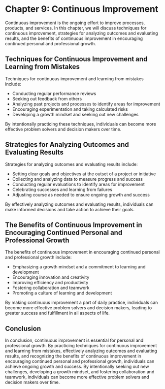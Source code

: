 Chapter 9: Continuous Improvement
=================================

Continuous improvement is the ongoing effort to improve processes, products, and services. In this chapter, we will discuss techniques for continuous improvement, strategies for analyzing outcomes and evaluating results, and the benefits of continuous improvement in encouraging continued personal and professional growth.

Techniques for Continuous Improvement and Learning from Mistakes
----------------------------------------------------------------

Techniques for continuous improvement and learning from mistakes include:

* Conducting regular performance reviews
* Seeking out feedback from others
* Analyzing past projects and processes to identify areas for improvement
* Encouraging experimentation and taking calculated risks
* Developing a growth mindset and seeking out new challenges

By intentionally practicing these techniques, individuals can become more effective problem solvers and decision makers over time.

Strategies for Analyzing Outcomes and Evaluating Results
--------------------------------------------------------

Strategies for analyzing outcomes and evaluating results include:

* Setting clear goals and objectives at the outset of a project or initiative
* Collecting and analyzing data to measure progress and success
* Conducting regular evaluations to identify areas for improvement
* Celebrating successes and learning from failures
* Adjusting course as needed to ensure ongoing growth and success

By effectively analyzing outcomes and evaluating results, individuals can make informed decisions and take action to achieve their goals.

The Benefits of Continuous Improvement in Encouraging Continued Personal and Professional Growth
------------------------------------------------------------------------------------------------

The benefits of continuous improvement in encouraging continued personal and professional growth include:

* Emphasizing a growth mindset and a commitment to learning and development
* Encouraging innovation and creativity
* Improving efficiency and productivity
* Fostering collaboration and teamwork
* Promoting a culture of learning and development

By making continuous improvement a part of daily practice, individuals can become more effective problem solvers and decision makers, leading to greater success and fulfillment in all aspects of life.

Conclusion
----------

In conclusion, continuous improvement is essential for personal and professional growth. By practicing techniques for continuous improvement and learning from mistakes, effectively analyzing outcomes and evaluating results, and recognizing the benefits of continuous improvement in encouraging continued personal and professional growth, individuals can achieve ongoing growth and success. By intentionally seeking out new challenges, developing a growth mindset, and fostering collaboration and teamwork, individuals can become more effective problem solvers and decision makers over time.


